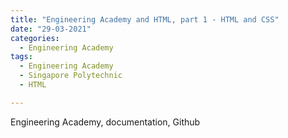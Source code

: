 ```yaml
---
title: "Engineering Academy and HTML, part 1 - HTML and CSS"
date: "29-03-2021"
categories:
  - Engineering Academy
tags:
  - Engineering Academy
  - Singapore Polytechnic
  - HTML

---
```


Engineering Academy, documentation, Github
